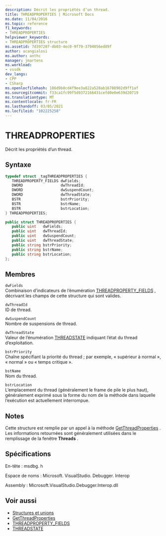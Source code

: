 ```yaml
---
description: Décrit les propriétés d’un thread.
title: THREADPROPERTIES | Microsoft Docs
ms.date: 11/04/2016
ms.topic: reference
f1_keywords:
- THREADPROPERTIES
helpviewer_keywords:
- THREADPROPERTIES structure
ms.assetid: 7d397207-db03-4ec0-9f79-3794056ed89f
author: acangialosi
ms.author: anthc
manager: jmartens
ms.workload:
- vssdk
dev_langs:
- CPP
- CSharp
ms.openlocfilehash: 186d9b0cd4f9ee3a822a528ab16788902d9ff1af
ms.sourcegitcommit: f33ca1fc99f5d9372166431cefd0e0e639d20719
ms.translationtype: MT
ms.contentlocale: fr-FR
ms.lasthandoff: 03/05/2021
ms.locfileid: "102225258"
---
```

# <a name="threadproperties"></a>THREADPROPERTIES
Décrit les propriétés d’un thread.

## <a name="syntax"></a>Syntaxe

```cpp
typedef struct _tagTHREADPROPERTIES { 
   THREADPROPERTY_FIELDS dwFields;
   DWORD                 dwThreadId;
   DWORD                 dwSuspendCount;
   DWORD                 dwThreadState;
   BSTR                  bstrPriority;
   BSTR                  bstrName;
   BSTR                  bstrLocation;
} THREADPROPERTIES;
```

```csharp
public struct THREADPROPERTIES { 
   public uint   dwFields;
   public uint   dwThreadId;
   public uint   dwSuspendCount;
   public uint   dwThreadState;
   public string bstrPriority;
   public string bstrName;
   public string bstrLocation;
};
```

## <a name="members"></a>Membres
 `dwFields`\
 Combinaison d’indicateurs de l’énumération [THREADPROPERTY_FIELDS](../../../extensibility/debugger/reference/threadproperty-fields.md) , décrivant les champs de cette structure qui sont valides.

 `dwThreadId`\
 ID de thread.

 `dwSuspendCount`\
 Nombre de suspensions de thread.

 `dwThreadState`\
 Valeur de l’énumération [THREADSTATE](../../../extensibility/debugger/reference/threadstate.md) indiquant l’état du thread d’exploitation.

 `bstrPriority`\
 Chaîne spécifiant la priorité du thread ; par exemple, « supérieur à normal », « normal » ou « temps critique ».

 `bstName`\
 Nom du thread.

 `bstrLocation`\
 L’emplacement du thread (généralement le frame de pile le plus haut), généralement exprimé sous la forme du nom de la méthode dans laquelle l’exécution est actuellement interrompue.

## <a name="remarks"></a>Notes
 Cette structure est remplie par un appel à la méthode [GetThreadProperties](../../../extensibility/debugger/reference/idebugthread2-getthreadproperties.md) . Les informations retournées sont généralement utilisées dans le remplissage de la fenêtre **Threads** .

## <a name="requirements"></a>Spécifications
 En-tête : msdbg. h

 Espace de noms : Microsoft. VisualStudio. Debugger. Interop

 Assembly : Microsoft.VisualStudio.Debugger.Interop.dll

## <a name="see-also"></a>Voir aussi
- [Structures et unions](../../../extensibility/debugger/reference/structures-and-unions.md)
- [GetThreadProperties](../../../extensibility/debugger/reference/idebugthread2-getthreadproperties.md)
- [THREADPROPERTY_FIELDS](../../../extensibility/debugger/reference/threadproperty-fields.md)
- [THREADSTATE](../../../extensibility/debugger/reference/threadstate.md)
